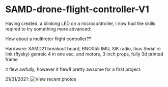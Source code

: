 # SAMD-drone-flight-controller-V1

Having created, a blinking LED on a microcontroller, I now had the skills reqired to try something more advanced:

How about a multirotor flight controller??

Hardware: 
SAMD21 breakout board,
BNO055 IMU,
SIK radio,
Ibus Serial rc link  (flysky)
genreic 4 in one esc, and motors, 3 inch props,
fully 3d printed frame

it flew awfully, however it flew!! pretty awsome for a first project. 

21/01/2021:
![View recent photos](https://user-images.githubusercontent.com/105011415/210368437-4010299d-403d-48d4-9624-a42596cba304.jpeg)
